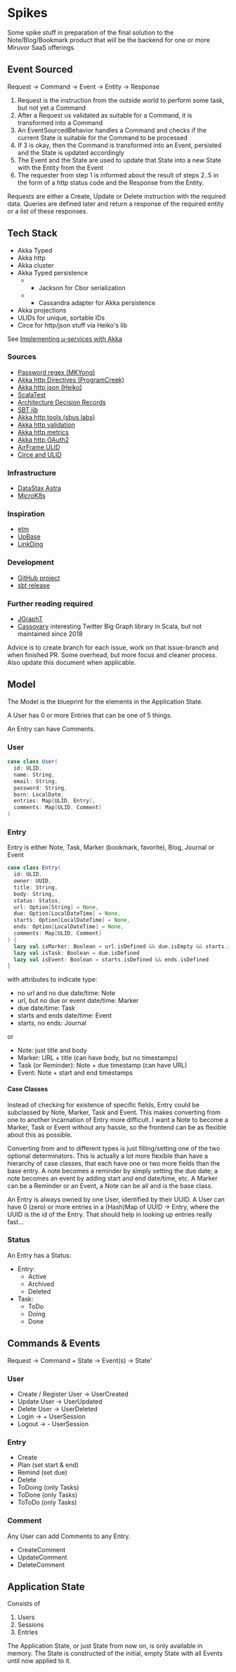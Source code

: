 # Spikes

Some spike stuff in preparation of the final solution to the Note/Blog/Bookmark product that will be the backend for 
one or more Miruvor SaaS offerings.

## Event Sourced

Request -> Command -> Event -> Entity -> Response

1. Request is the instruction from the outside world to perform some task, but not yet a Command
2. After a Request us validated as suitable for a Command, it is transformed into a Command
3. An EventSourcedBehavior handles a Command and checks if the current State is suitable for the Command to be processed
4. If 3 is okay, then the Command is transformed into an Event, persisted and the State is updated accordingly
5. The Event and the State are used to update that State into a new State with the Entity from the Event
6. The requester from step 1 is informed about the result of steps 2..5 in the form of a http status code and the Response from the Entity.

Requests are either a Create, Update or Delete instruction with the required data.
Queries are defined later and return a response of the required entity or a list of these responses.

## Tech Stack

* Akka Typed
* Akka http
* Akka cluster
* Akka Typed persistence
  * * Jackson for Cbor serialization
  * * Cassandra adapter for Akka persistence
* Akka projections
* ULIDs for unique, sortable IDs
* Circe for http/json stuff via Heiko's lib

See [Implementing µ-services with Akka](https://developer.lightbend.com/docs/akka-guide/microservices-tutorial/index.html)

### Sources

* [Password regex (MKYong)](https://mkyong.com/regular-expressions/how-to-validate-password-with-regular-expression/)
* [Akka http Directives (ProgramCreek)](https://www.programcreek.com/scala/akka.http.scaladsl.server.Directive)
* [Akka http json (Heiko)](https://github.com/hseeberger/akka-http-json)
* [ScalaTest](https://www.scalatest.org/user_guide/selecting_a_style)
* [Architecture Decision Records](https://adr.github.io/madr/) 
* [SBT jib](https://github.com/schmitch/sbt-jib)
* [Akka http tools (sbus labs)](https://github.com/sbuslab/akka-http-tools)
* [Akka http validation](https://github.com/Fruzenshtein/akka-http-validation)
* [Akka http metrics](https://index.scala-lang.org/rustedbones/akka-http-metrics)
* [Akka http OAuth2](https://www.jannikarndt.de/blog/2018/10/oauth2-akka-http/)
* [AirFrame ULID](https://wvlet.org/airframe/docs/airframe-ulid)
* [Circe and ULID](https://circe.github.io/circe/codecs/custom-codecs.html)

### Infrastructure

* [DataStax Astra](https://astra.datastax.com/bbf920a2-9480-43f0-bdfb-ae682405943d)
* [MicroK8s](https://microk8s.io/)

### Inspiration

* [etm](https://dagraham.github.io/etm-dgraham/)
* [UpBase](https://upbase.io/)
* [LinkDing](https://github.com/sissbruecker/linkding)

### Development

* [GitHub project](https://github.com/jvorhauer/spikes)
* [sbt release](https://github.com/sbt/sbt-release)

### Further reading required

* [JGraphT](https://jgrapht.org)
* [Cassovary](https://github.com/twitter/cassovary) interesting Twitter Big Graph library in Scala, but not maintained since 2018

Advice is to create branch for each issue, work on that issue-branch and when finished PR. Some overhead, but more
focus and cleaner process. Also update this document when applicable.

## Model

The Model is the blueprint for the elements in the Application State.

A User has 0 or more Entries that can be one of 5 things.

An Entry can have Comments.

### User

```scala User class
case class User(
  id: ULID,
  name: String,
  email: String,
  password: String,
  born: LocalDate,
  entries: Map[ULID, Entry],
  comments: Map[ULID, Comment]
)
```

### Entry 

Entry is either Note, Task, Marker (bookmark, favorite), Blog, Journal or Event

```scala Entry class
case class Entry(
  id: ULID,
  owner: UUID,
  title: String,
  body: String,
  status: Status,
  url: Option[String] = None,
  due: Option[LocalDateTime] = None,
  starts: Option[LocalDateTime] = None,
  ends: Option[LocalDateTime] = None,
  comments: Map[ULID, Comment]
) {
  lazy val isMarker: Boolean = url.isDefined && due.isEmpty && starts.isEmpty && ends.isEmpty
  lazy val isTask: Boolean = due.isDefined
  lazy val isEvent: Boolean = starts.isDefined && ends.isDefined
}
```

with attributes to indicate type: 

* no url and no due date/time: Note
* url, but no due or event date/time: Marker
* due date/time: Task
* starts and ends date/time: Event
* starts, no ends: Journal

or

* Note: just title and body
* Marker: URL + title (can have body, but no timestamps)
* Task (or Reminder): Note + due timestamp (can have URL)
* Event: Note + start and end timestamps

#### Case Classes

Instead of checking for existence of specific fields, Entry could be subclassed by Note, Marker, Task and Event. This makes converting from one to another 
incarnation of Entry more difficult. I want a Note to become a Marker, Task or Event without any hassle, so the frontend can be as
flexible about this as possible.

Converting from and to different types is just filling/setting one of the two optional determinators. This is actually a lot more
flexible than have a hierarchy of case classes, that each have one or two more fields than the base entry. A note becomes a reminder 
by simply setting the due date; a note becomes an event by adding start and end date/time, etc.
A Marker can be a Reminder or an Event, a Note can be all and is the base class.

An Entry is always owned by one User, identified by their UUID. 
A User can have 0 (zero) or more entries in a (Hash)Map of UUID -> Entry, 
where the UUID is the id of the Entry. That should help in looking up entries really fast...


### Status

An Entry has a Status:

* Entry:
  * Active
  * Archived
  * Deleted
* Task:
  * ToDo
  * Doing
  * Done

## Commands & Events

Request -> Command + State -> Event(s) -> State'

### User

* Create / Register User -> UserCreated
* Update User -> UserUpdated
* Delete User -> UserDeleted
* Login -> + UserSession
* Logout -> - UserSession

### Entry

* Create
* Plan (set start & end)
* Remind (set due)
* Delete
* ToDoing (only Tasks)
* ToDone (only Tasks)
* ToToDo (only Tasks)

### Comment

Any User can add Comments to any Entry.

* CreateComment
* UpdateComment
* DeleteComment

## Application State

Consists of
1. Users
2. Sessions
3. Entries

The Application State, or just State from now on, is only available in memory.
The State is constructed of the initial, empty State with all Events until now applied to it.
